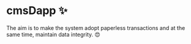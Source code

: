 # cmsDapp :sparkles:
The aim is to make the system adopt paperless transactions and at the same time, maintain data integrity. :heart_eyes:


